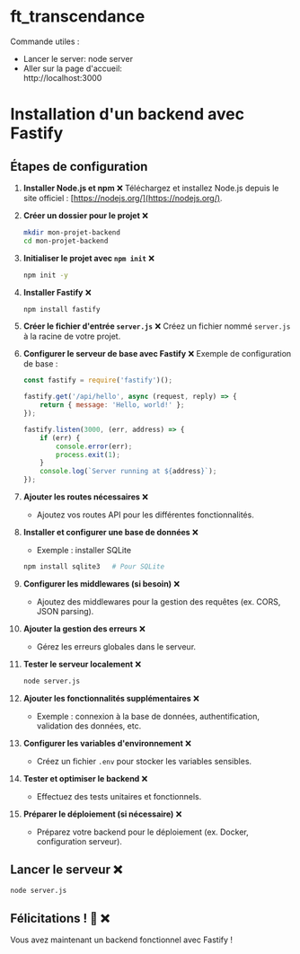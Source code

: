 # ft_transcendance

Commande utiles :

- Lancer le server:
node server
- Aller sur la page d'accueil: <br>
http://localhost:3000












# Installation d'un backend avec Fastify

## Étapes de configuration

1. **Installer Node.js et npm**  ❌
   Téléchargez et installez Node.js depuis le site officiel : [https://nodejs.org/](https://nodejs.org/).

2. **Créer un dossier pour le projet**  ❌
   ```bash
   mkdir mon-projet-backend
   cd mon-projet-backend
   ```

3. **Initialiser le projet avec `npm init`**  ❌
   ```bash
   npm init -y
   ```

4. **Installer Fastify**  ❌
   ```bash
   npm install fastify
   ```

5. **Créer le fichier d'entrée `server.js`**  ❌
   Créez un fichier nommé `server.js` à la racine de votre projet.

6. **Configurer le serveur de base avec Fastify**  ❌
   Exemple de configuration de base :
   ```javascript
   const fastify = require('fastify')();

   fastify.get('/api/hello', async (request, reply) => {
       return { message: 'Hello, world!' };
   });

   fastify.listen(3000, (err, address) => {
       if (err) {
           console.error(err);
           process.exit(1);
       }
       console.log(`Server running at ${address}`);
   });
   ```

7. **Ajouter les routes nécessaires** ❌
   - Ajoutez vos routes API pour les différentes fonctionnalités.

8. **Installer et configurer une base de données**  ❌
   - Exemple : installer SQLite
   ```bash
   npm install sqlite3   # Pour SQLite
   ```

9. **Configurer les middlewares (si besoin)**  ❌
   - Ajoutez des middlewares pour la gestion des requêtes (ex. CORS, JSON parsing).

10. **Ajouter la gestion des erreurs** ❌
    - Gérez les erreurs globales dans le serveur.

11. **Tester le serveur localement**  ❌
    ```bash
    node server.js
    ```

12. **Ajouter les fonctionnalités supplémentaires**  ❌
    - Exemple : connexion à la base de données, authentification, validation des données, etc.

13. **Configurer les variables d'environnement**  ❌
    - Créez un fichier `.env` pour stocker les variables sensibles.

14. **Tester et optimiser le backend** ❌
    - Effectuez des tests unitaires et fonctionnels.

15. **Préparer le déploiement (si nécessaire)**   ❌
    - Préparez votre backend pour le déploiement (ex. Docker, configuration serveur).

## Lancer le serveur ❌
```bash
node server.js
```

## Félicitations ! 🎉 ❌
Vous avez maintenant un backend fonctionnel avec Fastify !
